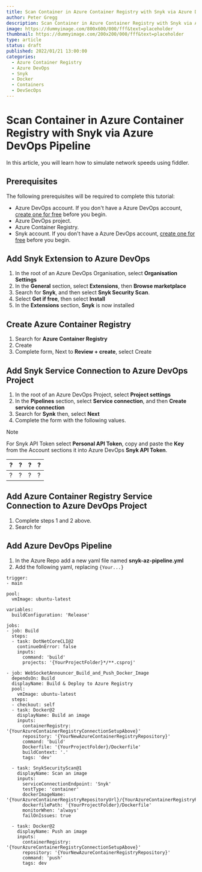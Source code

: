 ```yaml
---
title: Scan Container in Azure Container Registry with Snyk via Azure DevOps Pipeline
author: Peter Gregg
description: Scan Container in Azure Container Registry with Snyk via Azure DevOps Pipeline
image: https://dummyimage.com/800x600/000/fff&text=placeholder
thumbnail: https://dummyimage.com/200x200/000/fff&text=placeholder
type: article
status: draft
published: 2022/01/21 13:00:00
categories: 
  - Azure Container Registry
  - Azure DevOps
  - Snyk
  - Docker
  - Containers
  - DevSecOps
---
```


# Scan Container in Azure Container Registry with Snyk via Azure DevOps Pipeline

In this article, you will learn how to simulate network speeds using fiddler.

## Prerequisites

The following prerequisites will be required to complete this tutorial:
- Azure DevOps account. If you don't have a Azure DevOps account,  [create one for free](https://azure.microsoft.com/en-us/products/devops/) before you begin.
- Azure DevOps project.
- Azure Container Registry.
- Snyk account. If you don't have a Azure DevOps account,  [create one for free](https://app.snyk.io/login?cta=sign-up&loc=nav&page=homepage) before you begin.

## Add Snyk Extension to Azure DevOps

1. In the root of an Azure DevOps Organisation, select **Organisation Settings**
2. In the **General** section, select **Extensions**, then **Browse marketplace**
3. Search for **Snyk**, and then select **Snyk Security Scan**.
4. Select **Get if free**, then select **Install**
5. In the **Extensions** section, **Snyk** is now installed

## Create Azure Container Registry

1. Search for **Azure Container Registry**
2. Create
3. Complete form, Next to **Review + create**, select Create

## Add Snyk Service Connection to Azure DevOps Project

1. In the root of an Azure DevOps Project, select **Project settings**
2. In the **Pipelines** section, select **Service connection**, and then **Create service connection**
3. Search for **Synk** then, select **Next**
4. Complete the form with the following values.
> [!NOTE]   
> For Snyk API Token select **Personal API Token**, copy and paste the **Key** from the Account sections it into Azure DevOps **Snyk API Token**.

| ? | ? | ? | ? |
| --- | --- | --- | --- | 
| ? | ? | ? | ? |


## Add Azure Container Registry Service Connection to Azure DevOps Project

1. Complete steps 1 and 2 above.
2. Search for 

## Add Azure DevOps Pipeline

1. In the Azure Repo add a new yaml file named **snyk-az-pipeline.yml**
2. Add the following yaml, replacing `{Your...}`

```
trigger:
- main

pool:
  vmImage: ubuntu-latest

variables:
  buildConfiguration: 'Release'

jobs:
- job: Build
  steps: 
  - task: DotNetCoreCLI@2
    continueOnError: false
    inputs:
      command: 'build'
      projects: '{YourProjectFolder}*/**.csproj'

- job: WebSocketAnnouncer_Build_and_Push_Docker_Image
  dependsOn: Build
  displayName: Build & Deploy to Azure Registry
  pool:
    vmImage: ubuntu-latest
  steps:
  - checkout: self
  - task: Docker@2
    displayName: Build an image
    inputs:
      containerRegistry: '{YourAzureContainerRegistryConnectionSetupAbove}'
      repository: '{YourNewAzureContainerRegistryRepository}'
      command: 'build'
      Dockerfile: '{YourProjectFolder}/Dockerfile'
      buildContext: '.'
      tags: 'dev'

  - task: SnykSecurityScan@1
    displayName: Scan an image
    inputs:
      serviceConnectionEndpoint: 'Snyk'
      testType: 'container'
      dockerImageName: '{YourAzureContainerRegistryRepositoryUrl}/{YourAzureContainerRegistryRepository}:dev'  
      dockerfilePath: '{YourProjectFolder}/Dockerfile'
      monitorWhen: 'always'
      failOnIssues: true
  
  - task: Docker@2
    displayName: Push an image
    inputs:
      containerRegistry: '{YourAzureContainerRegistryConnectionSetupAbove}'
      repository: '{YourNewAzureContainerRegistryRepository}'
      command: 'push'
      tags: dev
```